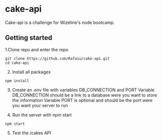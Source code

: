 # cake-api
Cake-api is a challenge for Wizeline's node bootcamp. 

## Getting started
1.Clone repo and enter the repo
```
git clone https://github.com/Rafasu/cake-api.git
cd cake-api
```
2. Install all packages
```
npm install
```
3. Create an .env file with variables DB_CONNECTION and PORT
Variable DB_CONNECTION should be a link to a database were you want to store the information
Variable PORT is optional and should be the port were you want your server to run

4. Run the server with npm start
```
npm start
```
5. Test the /cakes API
